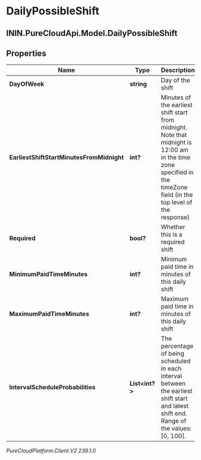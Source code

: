 # DailyPossibleShift

## ININ.PureCloudApi.Model.DailyPossibleShift

## Properties

|Name | Type | Description | Notes|
|------------ | ------------- | ------------- | -------------|
| **DayOfWeek** | **string** | Day of the shift | [optional] |
| **EarliestShiftStartMinutesFromMidnight** | **int?** | Minutes of the earliest shift start from midnight. Note that midnight is 12:00 am in the time zone specified in the timeZone field (in the top level of the response) | [optional] |
| **Required** | **bool?** | Whether this is a required shift | [optional] |
| **MinimumPaidTimeMinutes** | **int?** | Minimum paid time in minutes of this daily shift | [optional] |
| **MaximumPaidTimeMinutes** | **int?** | Maximum paid time in minutes of this daily shift | [optional] |
| **IntervalScheduleProbabilities** | **List&lt;int?&gt;** | The percentage of being scheduled in each interval between the earliest shift start and latest shift end. Range of the values: [0, 100]. | [optional] |



_PureCloudPlatform.Client.V2 239.1.0_
